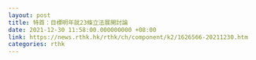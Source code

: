 ```yaml
---
layout: post
title: 特首：目標明年就23條立法展開討論
date: 2021-12-30 11:58:00.000000000 +08:00
link: https://news.rthk.hk/rthk/ch/component/k2/1626566-20211230.htm
categories: rthk
---
```



